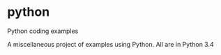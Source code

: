 # python
Python coding examples

A miscellaneous project of examples using Python.  All are in Python 3.4
